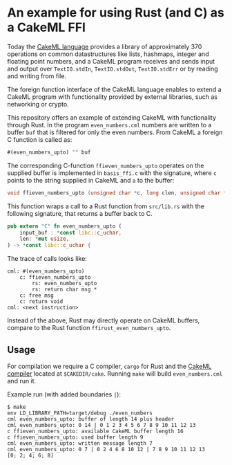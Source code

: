 # An example for using Rust (and C) as a CakeML FFI

Today the [CakeML language](https://cakeml.org) provides a library of
approximately 370 operations on common datastructures like lists, hashmaps,
integer and floating point numbers, and a CakeML program receives and sends
input and output over `TextIO.stdIn`, `TextIO.stdOut`, `TextIO.stdErr` or by
reading and writing from file.

The foreign function interface of the CakeML language enables to extend
a CakeML program with functionality provided by external libraries, such as
networking or crypto.

This repository offers an example of extending CakeML with functionality
through Rust. In the program `even_numbers.cml` numbers are written to a buffer
`buf` that is filtered for only the even numbers.
From CakeML a foreign C function is called as:
```sml
#(even_numbers_upto) "" buf
```
The corresponding C-function `ffieven_numbers_upto` operates on the supplied
buffer is implemented in `basis_ffi.c` with the signature, where `c` points to
the string supplied in CakeML and `a` to the buffer:
```c
void ffieven_numbers_upto (unsigned char *c, long clen, unsigned char *a, long alen) {
```
This function wraps a call to a Rust function from `src/lib.rs` with the following signature, that returns a buffer back to C.
```rs
pub extern "C" fn even_numbers_upto (
    input_buf : *const libc::c_uchar,
    len: *mut usize,
) -> *const libc::c_uchar {
```

The trace of calls looks like:

```
cml: #(even_numbers_upto)
	c: ffieven_numbers_upto
		rs: even_numbers_upto
		rs: return char msg *
	c: free msg
	c: return void
cml: <next instruction>
```

Instead of the above, Rust may directly operate on CakeML buffers, compare to
the Rust function `ffirust_even_numbers_upto`.

## Usage

For compilation we require a C compiler, `cargo` for Rust and the
[CakeML compiler](https://github.com/CakeML/cakeml/releases) located at
`$CAKEDIR/cake`. Running `make` will build `even_numbers.cml` and run it.

Example run (with added boundaries `|`):

```
$ make
env LD_LIBRARY_PATH=target/debug ./even_numbers
cml even_numbers_upto: buffer of length 14 plus header
cml even_numbers_upto: 0 14 | 0 1 2 3 4 5 6 7 8 9 10 11 12 13
c ffieven_numbers_upto: available CakeML buffer length 16
c ffieven_numbers_upto: used buffer length 9
cml even_numbers_upto: written message length 7
cml even_numbers_upto: 0 7 | 0 2 4 6 8 10 12 | 7 8 9 10 11 12 13
[0; 2; 4; 6; 8]
```

